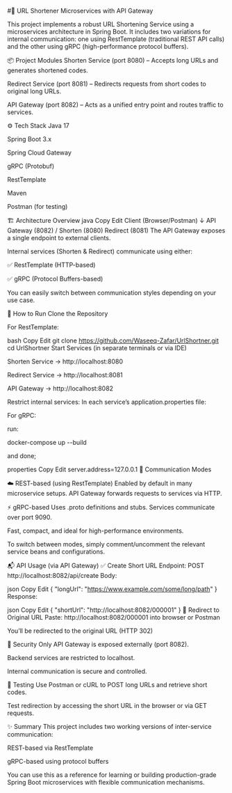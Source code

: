 #🔗 URL Shortener Microservices with API Gateway

This project implements a robust URL Shortening Service using a microservices architecture in Spring Boot. It includes two variations for internal communication: one using RestTemplate (traditional REST API calls) and the other using gRPC (high-performance protocol buffers).

📦 Project Modules Shorten Service (port 8080) – Accepts long URLs and generates shortened codes.

Redirect Service (port 8081) – Redirects requests from short codes to original long URLs.

API Gateway (port 8082) – Acts as a unified entry point and routes traffic to services.

⚙️ Tech Stack Java 17

Spring Boot 3.x

Spring Cloud Gateway

gRPC (Protobuf)

RestTemplate

Maven

Postman (for testing)

🏗️ Architecture Overview java Copy Edit Client (Browser/Postman) ↓ API Gateway (8082) /
Shorten (8080) Redirect (8081) The API Gateway exposes a single endpoint to external clients.

Internal services (Shorten & Redirect) communicate using either:

✅ RestTemplate (HTTP-based)

✅ gRPC (Protocol Buffers-based)

You can easily switch between communication styles depending on your use case.

🚀 How to Run Clone the Repository

For RestTemplate:

bash Copy Edit git clone https://github.com/Waseeq-Zafar/UrlShortner.git cd UrlShortner Start Services (in separate terminals or via IDE)

Shorten Service → http://localhost:8080

Redirect Service → http://localhost:8081

API Gateway → http://localhost:8082

Restrict internal services: In each service’s application.properties file:

For gRPC:

run:

docker-compose up --build

and done;

properties Copy Edit server.address=127.0.0.1 🔄 Communication Modes

☁️ REST-based (using RestTemplate) Enabled by default in many microservice setups.
API Gateway forwards requests to services via HTTP.

⚡ gRPC-based Uses .proto definitions and stubs.
Services communicate over port 9090.

Fast, compact, and ideal for high-performance environments.

To switch between modes, simply comment/uncomment the relevant service beans and configurations.

📬 API Usage (via API Gateway) ✅ Create Short URL Endpoint: POST http://localhost:8082/api/create Body:

json Copy Edit { "longUrl": "https://www.example.com/some/long/path" } Response:

json Copy Edit { "shortUrl": "http://localhost:8082/000001" } 🔁 Redirect to Original URL Paste: http://localhost:8082/000001 into browser or Postman

You’ll be redirected to the original URL (HTTP 302)

🔐 Security Only API Gateway is exposed externally (port 8082).

Backend services are restricted to localhost.

Internal communication is secure and controlled.

🧪 Testing Use Postman or cURL to POST long URLs and retrieve short codes.

Test redirection by accessing the short URL in the browser or via GET requests.

✨ Summary This project includes two working versions of inter-service communication:

REST-based via RestTemplate

gRPC-based using protocol buffers

You can use this as a reference for learning or building production-grade Spring Boot microservices with flexible communication mechanisms.
